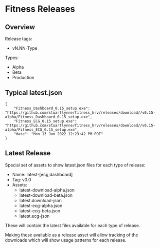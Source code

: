 # Fitness Releases
    
## Overview
    
Release tags:

- vN.NN-Type

Types:

- Alpha 
- Beta
- Production


## Typical latest.json
```
{
    "Fitness_Dashboard_0.15_setup.exe": "https://github.com/stuartlynne/fitness_hrv/releases/download//v0.15-alpha/Fitness_Dashboard_0.15_setup.exe",
    "Fitness_ECG_0.15_setup.exe": "https://github.com/stuartlynne/fitness_hrv/releases/download//v0.15-alpha/Fitness_ECG_0.15_setup.exe",
    "date": "Mon 13 Jun 2022 12:23:42 PM PDT"
} 
```


## Latest Release

Special set of assets to show latest.json files for each type of release:

- Name: latest-[ecg,dashboard]
- Tag: v0.0
- Assets:
    - latest-download-alpha.json
    - latest-download-beta.json
    - latest.download-json
    - latest-ecg-alpha.json
    - latest-ecg-beta.json
    - latest.ecg-json
    
These will contain the latest files available for each type of release.

Making these available as a release asset will allow tracking of the downloads which will show
usage patterns for each release.
